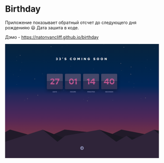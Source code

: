 # Birthday

Приложение показывает обратный отсчет до следующего дня рожденияю :smiley: Дата зашита в коде.

Дэмо - https://natonvancliff.github.io/birthday

![Dekstop Screenshot](it/e2e-timer.spec.ts-snapshots/timer-runs-1-chromium-win32.png)

